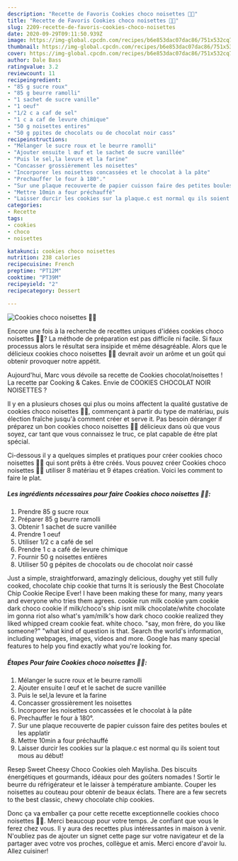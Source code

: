 ```yaml
---
description: "Recette de Favoris Cookies choco noisettes 🍪🍫"
title: "Recette de Favoris Cookies choco noisettes 🍪🍫"
slug: 2209-recette-de-favoris-cookies-choco-noisettes
date: 2020-09-29T09:11:50.939Z
image: https://img-global.cpcdn.com/recipes/b6e853dac07dac86/751x532cq70/cookies-choco-noisettes-🍪🍫-photo-principale-de-la-recette.jpg
thumbnail: https://img-global.cpcdn.com/recipes/b6e853dac07dac86/751x532cq70/cookies-choco-noisettes-🍪🍫-photo-principale-de-la-recette.jpg
cover: https://img-global.cpcdn.com/recipes/b6e853dac07dac86/751x532cq70/cookies-choco-noisettes-🍪🍫-photo-principale-de-la-recette.jpg
author: Dale Bass
ratingvalue: 3.2
reviewcount: 11
recipeingredient:
- "85 g sucre roux"
- "85 g beurre ramolli"
- "1 sachet de sucre vanille"
- "1 oeuf"
- "1/2 c a caf de sel"
- "1 c a caf de levure chimique"
- "50 g noisettes entires"
- "50 g ppites de chocolats ou de chocolat noir cass"
recipeinstructions:
- "Mélanger le sucre roux et le beurre ramolli"
- "Ajouter ensuite l œuf et le sachet de sucre vanillée"
- "Puis le sel,la levure et la farine"
- "Concasser grossièrement les noisettes"
- "Incorporer les noisettes concassées et le chocolat à la pâte"
- "Prechauffer le four à 180°."
- "Sur une plaque recouverte de papier cuisson faire des petites boules et les applatir"
- "Mettre 10min a four préchauffé"
- "Laisser durcir les cookies sur la plaque.c est normal qu ils soient tout mous au début!"
categories:
- Recette
tags:
- cookies
- choco
- noisettes

katakunci: cookies choco noisettes 
nutrition: 238 calories
recipecuisine: French
preptime: "PT12M"
cooktime: "PT39M"
recipeyield: "2"
recipecategory: Dessert

---
```



![Cookies choco noisettes 🍪🍫](https://img-global.cpcdn.com/recipes/b6e853dac07dac86/751x532cq70/cookies-choco-noisettes-🍪🍫-photo-principale-de-la-recette.jpg)

Encore une fois à la recherche de recettes uniques d'idées cookies choco noisettes 🍪🍫? La méthode de préparation est pas difficile ni facile. Si faux processus alors le résultat sera insipide et même désagréable. Alors que le délicieux cookies choco noisettes 🍪🍫 devrait avoir un arôme et un goût qui obtenir provoquer notre appétit.

Aujourd&#39;hui, Marc vous dévoile sa recette de Cookies chocolat/noisettes ! La recette par Cooking &amp; Cakes. Envie de COOKIES CHOCOLAT NOIR NOISETTES ?

Il y en a plusieurs choses qui plus ou moins affectent la qualité gustative de cookies choco noisettes 🍪🍫, commençant à partir du type de matériau, puis élection fraîche jusqu'à comment créer et serve it. Pas besoin déranger if préparez un bon cookies choco noisettes 🍪🍫 délicieux dans où que vous soyez, car tant que vous connaissez le truc, ce plat capable de être plat spécial.


Ci-dessous il y a quelques simples et pratiques pour créer cookies choco noisettes 🍪🍫 qui sont prêts à être créés. Vous pouvez créer Cookies choco noisettes 🍪🍫 utiliser 8 matériau et 9 étapes création. Voici les comment to faire le plat.

<!--inarticleads1-->

##### Les ingrédients nécessaires pour faire Cookies choco noisettes 🍪🍫:

1. Prendre 85 g sucre roux
1. Préparer 85 g beurre ramolli
1. Obtenir 1 sachet de sucre vanillée
1. Prendre 1 oeuf
1. Utiliser 1/2 c a café de sel
1. Prendre 1 c a café de levure chimique
1. Fournir 50 g noisettes entières
1. Utiliser 50 g pépites de chocolats ou de chocolat noir cassé


Just a simple, straightforward, amazingly delicious, doughy yet still fully cooked, chocolate chip cookie that turns It is seriously the Best Chocolate Chip Cookie Recipe Ever! I have been making these for many, many years and everyone who tries them agrees. cookie run milk cookie yam cookie dark choco cookie if milk/choco&#39;s ship isnt milk chocolate/white chocolate im gonna riot also what&#39;s yam/milk&#39;s how dark choco cookie realized they liked whipped cream cookie feat. white choco. &#34;say, mon frère, do you like someone?&#34; &#34;what kind of question is that. Search the world&#39;s information, including webpages, images, videos and more. Google has many special features to help you find exactly what you&#39;re looking for. 

<!--inarticleads2-->

##### Étapes Pour faire Cookies choco noisettes 🍪🍫:

1. Mélanger le sucre roux et le beurre ramolli
1. Ajouter ensuite l œuf et le sachet de sucre vanillée
1. Puis le sel,la levure et la farine
1. Concasser grossièrement les noisettes
1. Incorporer les noisettes concassées et le chocolat à la pâte
1. Prechauffer le four à 180°.
1. Sur une plaque recouverte de papier cuisson faire des petites boules et les applatir
1. Mettre 10min a four préchauffé
1. Laisser durcir les cookies sur la plaque.c est normal qu ils soient tout mous au début!


Resep Sweet Cheesy Choco Cookies oleh Maylisha. Des biscuits énergétiques et gourmands, idéaux pour des goûters nomades ! Sortir le beurre du réfrigérateur et le laisser à température ambiante. Couper les noisettes au couteau pour obtenir de beaux éclats. There are a few secrets to the best classic, chewy chocolate chip cookies. 


Donc ça va emballer ça pour cette recette exceptionnelle cookies choco noisettes 🍪🍫. Merci beaucoup pour votre temps. Je confiant que vous le ferez chez vous. Il y aura des recettes plus  intéressantes in maison à venir. N'oubliez pas de ajouter un signet cette page sur votre navigateur et de la partager avec votre vos proches, collègue et amis. Merci encore d'avoir lu. Allez cuisiner!
